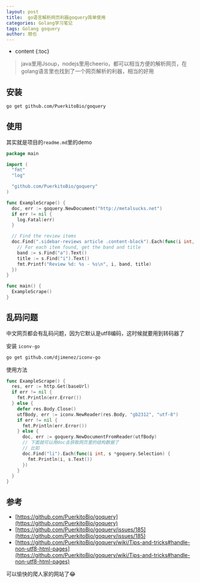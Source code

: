 ```yaml
---
layout: post
title:  go语言解析网页利器goquery简单使用
categories: Golang学习笔记
tags: Golang goquery
author: 朋也
---
```


* content
{:toc}

> java里用Jsoup，nodejs里用cheerio，都可以相当方便的解析网页，在golang语言里也找到了一个网页解析的利器，相当的好用

## 安装

```bash
go get github.com/PuerkitoBio/goquery
```




## 使用

其实就是项目的`readme.md`里的demo

```go
package main

import (
  "fmt"
  "log"

  "github.com/PuerkitoBio/goquery"
)

func ExampleScrape() {
  doc, err := goquery.NewDocument("http://metalsucks.net")
  if err != nil {
    log.Fatal(err)
  }

  // Find the review items
  doc.Find(".sidebar-reviews article .content-block").Each(func(i int, s *goquery.Selection) {
    // For each item found, get the band and title
    band := s.Find("a").Text()
    title := s.Find("i").Text()
    fmt.Printf("Review %d: %s - %s\n", i, band, title)
  })
}

func main() {
  ExampleScrape()
}
```

## 乱码问题

中文网页都会有乱码问题，因为它默认是utf8编码，这时候就要用到转码器了

安装 `iconv-go`

```bash
go get github.com/djimenez/iconv-go
```

使用方法

```go
func ExampleScrape() {
  res, err := http.Get(baseUrl)
  if err != nil {
    fmt.Println(err.Error())
  } else {
    defer res.Body.Close()
    utfBody, err := iconv.NewReader(res.Body, "gb2312", "utf-8")
    if err != nil {
      fmt.Println(err.Error())
    } else {
      doc, err := goquery.NewDocumentFromReader(utfBody)
      // 下面就可以用doc去获取网页里的结构数据了
      // 比如
      doc.Find("li").Each(func(i int, s *goquery.Selection) {
        fmt.Println(i, s.Text())
      })
    }
  }
}
```

## 参考

- [https://github.com/PuerkitoBio/goquery](https://github.com/PuerkitoBio/goquery)
- [https://github.com/PuerkitoBio/goquery/issues/185](https://github.com/PuerkitoBio/goquery/issues/185)
- [https://github.com/PuerkitoBio/goquery/wiki/Tips-and-tricks#handle-non-utf8-html-pages](https://github.com/PuerkitoBio/goquery/wiki/Tips-and-tricks#handle-non-utf8-html-pages)

可以愉快的爬人家的网站了😂
